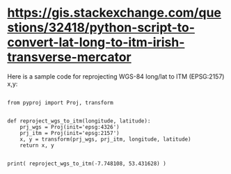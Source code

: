 # https://gis.stackexchange.com/questions/32418/python-script-to-convert-lat-long-to-itm-irish-transverse-mercator

Here is a sample code for reprojecting WGS-84 long/lat to ITM (EPSG:2157) x,y:

<pre><code>
from pyproj import Proj, transform


def reproject_wgs_to_itm(longitude, latitude):
    prj_wgs = Proj(init='epsg:4326')
    prj_itm = Proj(init='epsg:2157')
    x, y = transform(prj_wgs, prj_itm, longitude, latitude)
    return x, y


print( reproject_wgs_to_itm(-7.748108, 53.431628) )
</code></pre>

